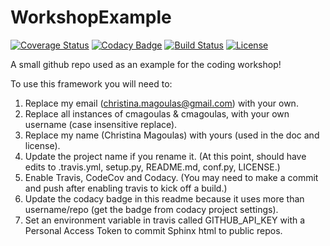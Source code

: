 # WorkshopExample

[![Coverage Status](https://codecov.io/gh/cmagoulas/WorkshopExample/branch/master/graph/badge.svg)](https://codecov.io/gh/cmagoulas/WorkshopExample)
[![Codacy Badge](https://api.codacy.com/project/badge/Grade/ea7ca374a79c4321952715a228a454f0)](https://www.codacy.com/app/cmagoulas/WorkshopExample?utm_source=github.com&amp;utm_medium=referral&amp;utm_content=cmagoulas/WorkshopExample&amp;utm_campaign=Badge_Grade)
[![Build Status](https://img.shields.io/travis/cmagoulas/WorkshopExample.svg)](https://travis-ci.org/cmagoulas/WorkshopExample)
[![License](http://img.shields.io/badge/license-MIT-blue.svg?style=flat)](https://github.com/cmagoulas/blob/master/LICENSE)

A small github repo used as an example for the coding workshop!

To use this framework you will need to:

1. Replace my email (christina.magoulas@gmail.com) with your own.
2. Replace all instances of cmagoulas & cmagoulas, with your own username (case insensitive replace).
3. Replace my name (Christina Magoulas) with yours (used in the doc and license).
3. Update the project name if you rename it. (At this point, should have edits to .travis.yml, setup.py, README.md, conf.py, LICENSE.)
4. Enable Travis, CodeCov and Codacy. (You may need to make a commit and push after enabling travis to kick off a build.)
5. Update the codacy badge in this readme because it uses more than username/repo (get the badge from codacy project settings).
6. Set an environment variable in travis called GITHUB_API_KEY with a Personal Access Token to commit Sphinx html to public repos.